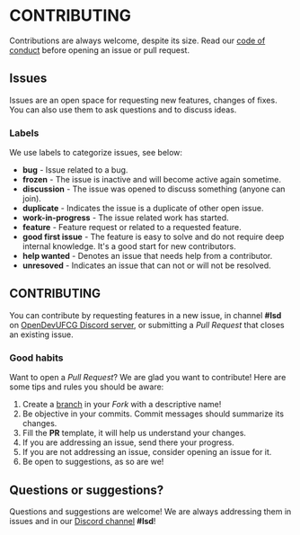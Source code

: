 # CONTRIBUTING

Contributions are always welcome, despite its size. Read our [code of conduct](CODE_OF_CONDUCT.md) before opening an issue or pull request.

## Issues

Issues are an open space for requesting new features, changes of fixes.
You can also use them to ask questions and to discuss ideas.

### Labels

We use labels to categorize issues, see below:

- **bug** - Issue related to a bug.
- **frozen** - The issue is inactive and will become active again sometime.
- **discussion** - The issue was opened to discuss something (anyone can join).
- **duplicate** - Indicates the issue is a duplicate of other open issue.
- **work-in-progress** - The issue related work has started.
- **feature** - Feature request or related to a requested feature.
- **good first issue** - The feature is easy to solve and do not require deep internal knowledge. It's a good start for new contributors.
- **help wanted** - Denotes an issue that needs help from a contributor.
- **unresoved** - Indicates an issue that can not or will not be resolved.

## CONTRIBUTING

You can contribute by requesting features in a new issue, in channel **#lsd** on [OpenDevUFCG Discord server](https://discord.gg/gSd32g9), or submitting a _Pull Request_ that closes an existing issue.

### Good habits

Want to open a *Pull Request*? We are glad you want to contribute! Here are some tips and rules you should be aware:

1. Create a [branch](https://git-scm.com/book/en/v2/Git-Branching-Basic-Branching-and-Merging) in your *Fork* with a descriptive name!
2. Be objective in your commits. Commit messages should summarize its changes.
3. Fill the **PR** template, it will help us understand your changes.
4. If you are addressing an issue, send there your progress.
5. If you are not addressing an issue, consider opening an issue for it.
6. Be open to suggestions, as so are we!

## Questions or suggestions?

Questions and suggestions are welcome! We are always addressing them in issues and in our [Discord channel](https://discord.gg/gSd32g9) **#lsd**!
